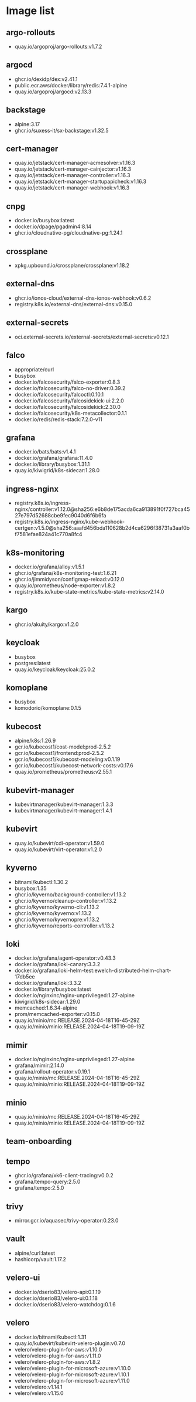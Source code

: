 # Image list
## argo-rollouts
* quay.io/argoproj/argo-rollouts:v1.7.2
## argocd
* ghcr.io/dexidp/dex:v2.41.1
* public.ecr.aws/docker/library/redis:7.4.1-alpine
* quay.io/argoproj/argocd:v2.13.3
## backstage
* alpine:3.17
* ghcr.io/suxess-it/sx-backstage:v1.32.5
## cert-manager
* quay.io/jetstack/cert-manager-acmesolver:v1.16.3
* quay.io/jetstack/cert-manager-cainjector:v1.16.3
* quay.io/jetstack/cert-manager-controller:v1.16.3
* quay.io/jetstack/cert-manager-startupapicheck:v1.16.3
* quay.io/jetstack/cert-manager-webhook:v1.16.3
## cnpg
* docker.io/busybox:latest
* docker.io/dpage/pgadmin4:8.14
* ghcr.io/cloudnative-pg/cloudnative-pg:1.24.1
## crossplane
* xpkg.upbound.io/crossplane/crossplane:v1.18.2
## external-dns
* ghcr.io/ionos-cloud/external-dns-ionos-webhook:v0.6.2
* registry.k8s.io/external-dns/external-dns:v0.15.0
## external-secrets
* oci.external-secrets.io/external-secrets/external-secrets:v0.12.1
## falco
* appropriate/curl
* busybox
* docker.io/falcosecurity/falco-exporter:0.8.3
* docker.io/falcosecurity/falco-no-driver:0.39.2
* docker.io/falcosecurity/falcoctl:0.10.1
* docker.io/falcosecurity/falcosidekick-ui:2.2.0
* docker.io/falcosecurity/falcosidekick:2.30.0
* docker.io/falcosecurity/k8s-metacollector:0.1.1
* docker.io/redis/redis-stack:7.2.0-v11
## grafana
* docker.io/bats/bats:v1.4.1
* docker.io/grafana/grafana:11.4.0
* docker.io/library/busybox:1.31.1
* quay.io/kiwigrid/k8s-sidecar:1.28.0
## ingress-nginx
* registry.k8s.io/ingress-nginx/controller:v1.12.0@sha256:e6b8de175acda6ca913891f0f727bca4527e797d52688cbe9fec9040d6f6b6fa
* registry.k8s.io/ingress-nginx/kube-webhook-certgen:v1.5.0@sha256:aaafd456bda110628b2d4ca6296f38731a3aaf0bf7581efae824a41c770a8fc4
## k8s-monitoring
* docker.io/grafana/alloy:v1.5.1
* ghcr.io/grafana/k8s-monitoring-test:1.6.21
* ghcr.io/jimmidyson/configmap-reload:v0.12.0
* quay.io/prometheus/node-exporter:v1.8.2
* registry.k8s.io/kube-state-metrics/kube-state-metrics:v2.14.0
## kargo
* ghcr.io/akuity/kargo:v1.2.0
## keycloak
* busybox
* postgres:latest
* quay.io/keycloak/keycloak:25.0.2
## komoplane
* busybox
* komodorio/komoplane:0.1.5
## kubecost
* alpine/k8s:1.26.9
* gcr.io/kubecost1/cost-model:prod-2.5.2
* gcr.io/kubecost1/frontend:prod-2.5.2
* gcr.io/kubecost1/kubecost-modeling:v0.1.19
* gcr.io/kubecost1/kubecost-network-costs:v0.17.6
* quay.io/prometheus/prometheus:v2.55.1
## kubevirt-manager
* kubevirtmanager/kubevirt-manager:1.3.3
* kubevirtmanager/kubevirt-manager:1.4.1
## kubevirt
* quay.io/kubevirt/cdi-operator:v1.59.0
* quay.io/kubevirt/virt-operator:v1.2.0
## kyverno
* bitnami/kubectl:1.30.2
* busybox:1.35
* ghcr.io/kyverno/background-controller:v1.13.2
* ghcr.io/kyverno/cleanup-controller:v1.13.2
* ghcr.io/kyverno/kyverno-cli:v1.13.2
* ghcr.io/kyverno/kyverno:v1.13.2
* ghcr.io/kyverno/kyvernopre:v1.13.2
* ghcr.io/kyverno/reports-controller:v1.13.2
## loki
* docker.io/grafana/agent-operator:v0.43.3
* docker.io/grafana/loki-canary:3.3.2
* docker.io/grafana/loki-helm-test:ewelch-distributed-helm-chart-17db5ee
* docker.io/grafana/loki:3.3.2
* docker.io/library/busybox:latest
* docker.io/nginxinc/nginx-unprivileged:1.27-alpine
* kiwigrid/k8s-sidecar:1.29.0
* memcached:1.6.34-alpine
* prom/memcached-exporter:v0.15.0
* quay.io/minio/mc:RELEASE.2024-04-18T16-45-29Z
* quay.io/minio/minio:RELEASE.2024-04-18T19-09-19Z
## mimir
* docker.io/nginxinc/nginx-unprivileged:1.27-alpine
* grafana/mimir:2.14.0
* grafana/rollout-operator:v0.19.1
* quay.io/minio/mc:RELEASE.2024-04-18T16-45-29Z
* quay.io/minio/minio:RELEASE.2024-04-18T19-09-19Z
## minio
* quay.io/minio/mc:RELEASE.2024-04-18T16-45-29Z
* quay.io/minio/minio:RELEASE.2024-04-18T19-09-19Z
## team-onboarding
## tempo
* ghcr.io/grafana/xk6-client-tracing:v0.0.2
* grafana/tempo-query:2.5.0
* grafana/tempo:2.5.0
## trivy
* mirror.gcr.io/aquasec/trivy-operator:0.23.0
## vault
* alpine/curl:latest
* hashicorp/vault:1.17.2
## velero-ui
* docker.io/dserio83/velero-api:0.1.19
* docker.io/dserio83/velero-ui:0.1.18
* docker.io/dserio83/velero-watchdog:0.1.6
## velero
* docker.io/bitnami/kubectl:1.31
* quay.io/kubevirt/kubevirt-velero-plugin:v0.7.0
* velero/velero-plugin-for-aws:v1.10.0
* velero/velero-plugin-for-aws:v1.11.0
* velero/velero-plugin-for-aws:v1.8.2
* velero/velero-plugin-for-microsoft-azure:v1.10.0
* velero/velero-plugin-for-microsoft-azure:v1.10.1
* velero/velero-plugin-for-microsoft-azure:v1.11.0
* velero/velero:v1.14.1
* velero/velero:v1.15.0
